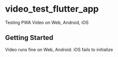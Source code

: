 # video_test_flutter_app

Testing PWA Video on Web, Android, iOS

## Getting Started

Video runs fine on Web, Android.
iOS fails to initialize
